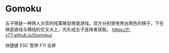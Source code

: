 # Gomoku
五子棋是一种两人对弈的纯策略型棋类游戏。双方分别使用黑白两色的棋子，下在棋盘直线与横线的交叉点上，先形成五子连珠者获胜。
https://f-y77.github.io/Gomoku/

快捷键
ESC 暂停
F11 全屏
